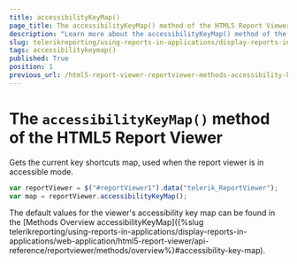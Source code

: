 ```yaml
---
title: accessibilityKeyMap()
page_title: The accessibilityKeyMap() method of the HTML5 Report Viewer explained
description: "Learn more about the accessibilityKeyMap() method of the Telerik Reporting HTML5 Report Viewer and how to use it to customize the viewer's behavior."
slug: telerikreporting/using-reports-in-applications/display-reports-in-applications/web-application/html5-report-viewer/api-reference/reportviewer/methods/accessibilitykeymap()
tags: accessibilitykeymap()
published: True
position: 1
previous_url: /html5-report-viewer-reportviewer-methods-accessibility-keymap
---
```


# The `accessibilityKeyMap()` method of the HTML5 Report Viewer

Gets the current key shortcuts map, used when the report viewer is in accessible mode.

````JavaScript
var reportViewer = $("#reportViewer1").data("telerik_ReportViewer");
var map = reportViewer.accessibilityKeyMap();
````

The default values for the viewer's accessibility key map can be found in the [Methods Overview accessibilityKeyMap]({%slug telerikreporting/using-reports-in-applications/display-reports-in-applications/web-application/html5-report-viewer/api-reference/reportviewer/methods/overview%}#accessibility-key-map).
